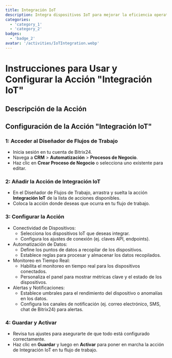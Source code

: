 ```yaml
---
title: Integración IoT
description: Integra dispositivos IoT para mejorar la eficiencia operativa.
categories: 
  - 'category_1'
  - 'category_2'
badges: 
  - 'badge_2'
avatar: '/activities/IoTIntegration.webp'
---
```

# Instrucciones para Usar y Configurar la Acción "Integración IoT"

## Descripción de la Acción

## **Configuración de la Acción "Integración IoT"**

### 1: Acceder al Diseñador de Flujos de Trabajo
- Inicia sesión en tu cuenta de Bitrix24.
- Navega a **CRM** > **Automatización** > **Procesos de Negocio**.
- Haz clic en **Crear Proceso de Negocio** o selecciona uno existente para editar.

### 2: Añadir la Acción de Integración IoT
- En el Diseñador de Flujos de Trabajo, arrastra y suelta la acción **Integración IoT** de la lista de acciones disponibles.
- Coloca la acción donde deseas que ocurra en tu flujo de trabajo.

### 3: Configurar la Acción
- Conectividad de Dispositivos:
  - Selecciona los dispositivos IoT que deseas integrar.
  - Configura los ajustes de conexión (ej. claves API, endpoints).
- Automatización de Datos:
  - Define los puntos de datos a recopilar de los dispositivos.
  - Establece reglas para procesar y almacenar los datos recopilados.
- Monitoreo en Tiempo Real:
  - Habilita el monitoreo en tiempo real para los dispositivos conectados.
  - Personaliza el panel para mostrar métricas clave y el estado de los dispositivos.
- Alertas y Notificaciones:
  - Establece umbrales para el rendimiento del dispositivo o anomalías en los datos.
  - Configura los canales de notificación (ej. correo electrónico, SMS, chat de Bitrix24) para alertas.

### 4: Guardar y Activar
- Revisa tus ajustes para asegurarte de que todo está configurado correctamente.
- Haz clic en **Guardar** y luego en **Activar** para poner en marcha la acción de Integración IoT en tu flujo de trabajo.